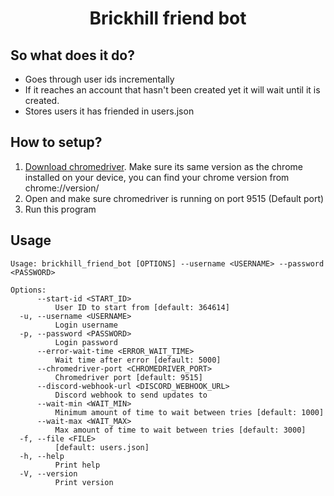 <h1 align="center">Brickhill friend bot</h1>
<h2>So what does it do?</h2>
<ul>
  <li>Goes through user ids incrementally</li>
  <li>If it reaches an account that hasn't been created yet it will wait until it is created.</li>
  <li>Stores users it has friended in users.json</li>
</ul>

<h2>How to setup?</h2>
<ol>
  <li><a href="https://chromedriver.chromium.org/downloads">Download chromedriver</a>. Make sure its same version as the chrome installed on your device, you can find your chrome version from chrome://version/ </li>
  <li>Open and make sure chromedriver is running on port 9515 (Default port)</li>
  <li>Run this program</li>
</ol>

<h2>Usage</h2>

```
Usage: brickhill_friend_bot [OPTIONS] --username <USERNAME> --password <PASSWORD>

Options:
      --start-id <START_ID>
          User ID to start from [default: 364614]
  -u, --username <USERNAME>
          Login username
  -p, --password <PASSWORD>
          Login password
      --error-wait-time <ERROR_WAIT_TIME>
          Wait time after error [default: 5000]
      --chromedriver-port <CHROMEDRIVER_PORT>
          Chromedriver port [default: 9515]
      --discord-webhook-url <DISCORD_WEBHOOK_URL>
          Discord webhook to send updates to
      --wait-min <WAIT_MIN>
          Minimum amount of time to wait between tries [default: 1000]
      --wait-max <WAIT_MAX>
          Max amount of time to wait between tries [default: 3000]
  -f, --file <FILE>
          [default: users.json]
  -h, --help
          Print help
  -V, --version
          Print version
```
